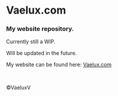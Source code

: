 # Vaelux.com
<h3>My website repository.</h3>

<p>Currently still a WIP.</p>
<p>Will be updated in the future.</p>

<p>My website can be found here: <a target="_blank" rel="noreferrer noopener" href="https://vaelux.com">Vaelux.com</a></p>

<br>
<p>©VaeluxV</p>
